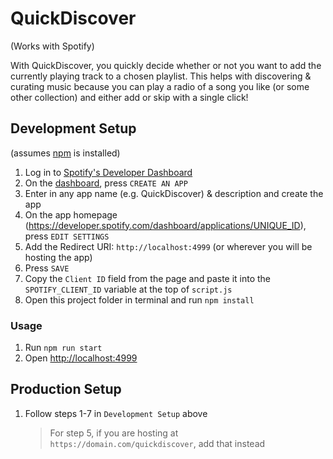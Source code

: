 QuickDiscover
=============

(Works with Spotify)

With QuickDiscover, you quickly decide whether or not you want to add the currently playing track to a chosen playlist. This helps with discovering & curating music because you can play a radio of a song you like (or some other collection) and either add or skip with a single click!

## Development Setup

(assumes [npm](https://www.npmjs.com/get-npm) is installed)

1. Log in to [Spotify's Developer Dashboard](https://developer.spotify.com/dashboard/login)
2. On the [dashboard](https://developer.spotify.com/dashboard/applications), press `CREATE AN APP`
3. Enter in any app name (e.g. QuickDiscover) & description and create the app
4. On the app homepage (https://developer.spotify.com/dashboard/applications/UNIQUE_ID), press `EDIT SETTINGS`
5. Add the Redirect URI: `http://localhost:4999` (or wherever you will be hosting the app)
6. Press `SAVE`
7. Copy the `Client ID` field from the page and paste it into the `SPOTIFY_CLIENT_ID` variable at the top of `script.js`
8. Open this project folder in terminal and run `npm install`

### Usage

1. Run `npm run start`
2. Open [http://localhost:4999](http://localhost:4999)

## Production Setup

1. Follow steps 1-7 in `Development Setup` above

    > For step 5, if you are hosting at `https://domain.com/quickdiscover`, add that instead
